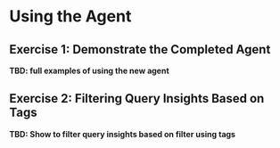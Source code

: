 # Using the Agent

## Exercise 1: Demonstrate the Completed Agent

**TBD: full examples of using the new agent**

## Exercise 2: Filtering Query Insights Based on Tags

**TBD: Show to filter query insights based on filter using tags**

